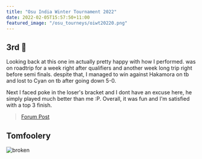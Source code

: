 ```yaml
---
title: "Osu India Winter Tournament 2022"
date: 2022-02-05T15:57:50+11:00
featured_image: "/osu_tourneys/oiwt20220.png"
---
```


3rd 🥉 
---------
<!--more-->
Looking back at this one im actually pretty happy with how I performed. was on roadtrip for a week right after qualifiers and another week long trip right before semi finals. despite that, I managed to win against Hakamora on tb and lost to Cyan on tb after going down 5-0.

Next I faced poke in the loser's bracket and I dont have an excuse here, he simply played much better than me :P. Overall, it was fun and I'm satisfied with a top 3 finish.

> [Forum Post](https://osu.ppy.sh/community/forums/topics/1459453?n=1)

Tomfoolery
----------

![broken](/osu_tourneys/oiwt20221.png)

